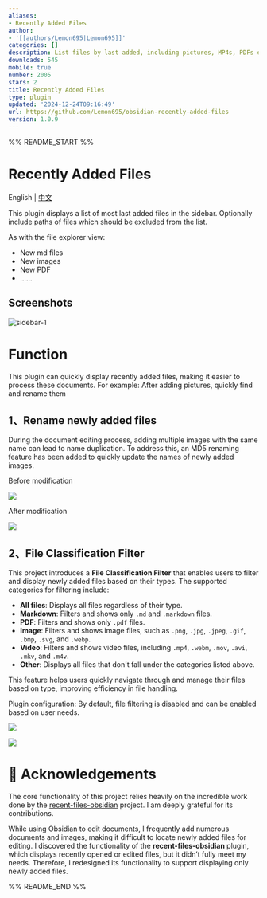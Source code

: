 ```yaml
---
aliases:
- Recently Added Files
author:
- '[[authors/Lemon695|Lemon695]]'
categories: []
description: List files by last added, including pictures, MP4s, PDFs etc.
downloads: 545
mobile: true
number: 2005
stars: 2
title: Recently Added Files
type: plugin
updated: '2024-12-24T09:16:49'
url: https://github.com/Lemon695/obsidian-recently-added-files
version: 1.0.9
---
```


%% README_START %%

# Recently Added Files

English | [中文](./README.zh-cn.md)

This plugin displays a list of most last added files in the sidebar. Optionally include paths of files which should be excluded from the list.

As with the file explorer view:
- New md files
- New images
- New PDF
- ......

## Screenshots

![sidebar-1](https://raw.githubusercontent.com/Lemon695/obsidian-recently-added-files/HEAD/resources/screenshots/sidebar-1.png)


# Function

This plugin can quickly display recently added files, making it easier to process these documents.
For example: After adding pictures, quickly find and rename them

## 1、Rename newly added files

During the document editing process, adding multiple images with the same name can lead to name duplication. To address this, an MD5 renaming feature has been added to quickly update the names of newly added images.

Before modification

![](https://raw.githubusercontent.com/Lemon695/obsidian-recently-added-files/HEAD/resources/screenshots/img-IUASUDF-98234723894-001.png)

After modification

![](https://raw.githubusercontent.com/Lemon695/obsidian-recently-added-files/HEAD/resources/screenshots/img-IUASUDF-98234723894-002.png)

## 2、File Classification Filter

This project introduces a **File Classification Filter** that enables users to filter and display newly added files based on their types. The supported categories for filtering include:

- **All files**: Displays all files regardless of their type.
- **Markdown**: Filters and shows only `.md` and `.markdown` files.
- **PDF**: Filters and shows only `.pdf` files.
- **Image**: Filters and shows image files, such as `.png`, `.jpg`, `.jpeg`, `.gif`, `.bmp`, `.svg`, and `.webp`.
- **Video**: Filters and shows video files, including `.mp4`, `.webm`, `.mov`, `.avi`, `.mkv`, and `.m4v`.
- **Other**: Displays all files that don't fall under the categories listed above.

This feature helps users quickly navigate through and manage their files based on type, improving efficiency in file handling.



Plugin configuration: By default, file filtering is disabled and can be enabled based on user needs.

![](https://raw.githubusercontent.com/Lemon695/obsidian-recently-added-files/HEAD/resources/screenshots/img-239742839-KASUHFUIAS-98123-AUSF.png)

![](https://raw.githubusercontent.com/Lemon695/obsidian-recently-added-files/HEAD/resources/screenshots/img-23947324-AISUFYASI-2923-AS-12312.png)








# 🙏 Acknowledgements

The core functionality of this project relies heavily on the incredible work done by the [recent-files-obsidian](https://github.com/tgrosinger/recent-files-obsidian) project. I am deeply grateful for its contributions.

While using Obsidian to edit documents, I frequently add numerous documents and images, making it difficult to locate newly added files for editing. I discovered the functionality of the **recent-files-obsidian** plugin, which displays recently opened or edited files, but it didn’t fully meet my needs. Therefore, I redesigned its functionality to support displaying only newly added files.


%% README_END %%